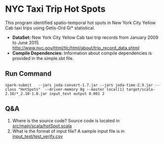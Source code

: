 # NYC Taxi Trip Hot Spots

This program identified spatio-temporal hot spots in New York City Yellow Cab taxi trips using Getis-Ord Gi* statistical.
* __DataSet:__  New York City Yellow Cab taxi trip records from January 2009 to June 2015
http://www.nyc.gov/html/tlc/html/about/trip_record_data.shtml
* __Compile Dependencies:__ Information about compile dependencies is provided in the simple.sbt file.

## Run Command
```
spark-submit   --jars joda-convert-1.7.jar --jars joda-time-2.9.jar --class "HotSpots"  --driver-memory 8g --master local[1] target/scala-2.10/*_2.10-1.0.jar input_test output 0.001 2
```

## Q&A

1.  Where is the source code?
Source code is located in [src/main/scala/hotSpot.scala](https://github.com/yiic/NYC-Hot-Spots/blob/master/src/main/scala/HotSpot.scala)
2. What is the format of input file?
A sample input file is in [input_test/test_verify.csv](https://github.com/yiic/NYC-Hot-Spots/blob/master/input_test/test_verify.csv)

	
